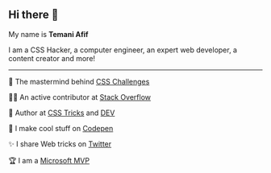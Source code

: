 ## Hi there 👋

My name is **Temani Afif** 

I am a CSS Hacker, a computer engineer, an expert web developer, a content creator and more!

-----

🧠 The mastermind behind [CSS Challenges](https://css-challenges.com/)

👨‍💻 An active contributor at [Stack Overflow](https://stackoverflow.com/users/8620333/temani-afif)

📝 Author at [CSS Tricks](https://css-tricks.com/author/afiftemani/) and [DEV](https://dev.to/afif)

🔧 I make cool stuff on [Codepen](https://codepen.io/t_afif)

✨ I share Web tricks on [Twitter](https://twitter.com/ChallengesCss)

🏆 I am a [Microsoft MVP](https://mvp.microsoft.com/fr-fr/PublicProfile/5004281?fullName=Temani%20Afif)
